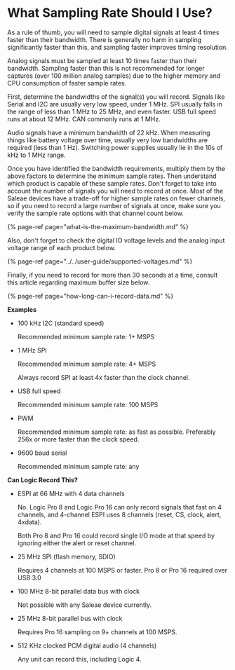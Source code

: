 # What Sampling Rate Should I Use?

As a rule of thumb, you will need to sample digital signals at least 4 times faster than their bandwidth. There is generally no harm in sampling significantly faster than this, and sampling faster improves timing resolution.

Analog signals must be sampled at least 10 times faster than their bandwidth. Sampling faster than this is not recommended for longer captures \(over 100 million analog samples\) due to the higher memory and CPU consumption of faster sample rates.

First, determine the bandwidths of the signal\(s\) you will record. Signals like Serial and I2C are usually very low speed, under 1 MHz. SPI usually falls in the range of less than 1 MHz to 25 MHz, and even faster. USB full speed runs at about 12 MHz. CAN commonly runs at 1 MHz.

Audio signals have a minimum bandwidth of 22 kHz. When measuring things like battery voltage over time, usually very low bandwidths are required \(less than 1 Hz\). Switching power supplies usually lie in the 10s of kHz to 1 MHz range.

Once you have identified the bandwidth requirements, multiply them by the above factors to determine the minimum sample rates. Then understand which product is capable of these sample rates. Don't forget to take into account the number of signals you will need to record at once. Most of the Saleae devices have a trade-off for higher sample rates on fewer channels, so if you need to record a large number of signals at once, make sure you verify the sample rate options with that channel count below.

{% page-ref page="what-is-the-maximum-bandwidth.md" %}

Also, don't forget to check the digital IO voltage levels and the analog input voltage range of each product below.

{% page-ref page="../../user-guide/supported-voltages.md" %}

Finally, if you need to record for more than 30 seconds at a time, consult this article regarding maximum buffer size below.

{% page-ref page="how-long-can-i-record-data.md" %}

**Examples**

* 100 kHz I2C \(standard speed\)

  Recommended minimum sample rate: 1+ MSPS

* 1 MHz SPI

  Recommended minimum sample rate: 4+ MSPS

  Always record SPI at least 4x faster than the clock channel.

* USB full speed

  Recommended minimum sample rate: 100 MSPS

* PWM

  Recommended minimum sample rate: as fast as possible. Preferably 256x or more faster than the clock speed.

* 9600 baud serial

  Recommended minimum sample rate: any

**Can Logic Record This?**

* ESPI at 66 MHz with 4 data channels

  No. Logic Pro 8 and Logic Pro 16 can only record signals that fast on 4 channels, and 4-channel ESPI uses 8 channels \(reset, CS, clock, alert, 4xdata\).

  Both Pro 8 and Pro 16 could record single I/O mode at that speed by ignoring either the alert or reset channel.

* 25 MHz SPI \(flash memory, SDIO\)

  Requires 4 channels at 100 MSPS or faster. Pro 8 or Pro 16 required over USB 3.0

* 100 MHz 8-bit parallel data bus with clock

  Not possible with any Saleae device currently.

* 25 MHz 8-bit parallel bus with clock

  Requires Pro 16 sampling on 9+ channels at 100 MSPS.

* 512 KHz clocked PCM digital audio \(4 channels\)

  Any unit can record this, including Logic 4.

